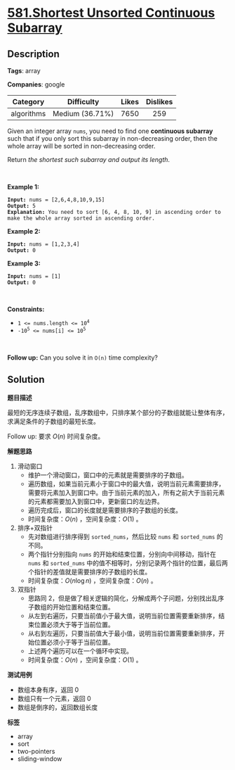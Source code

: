 # [581.Shortest Unsorted Continuous Subarray](https://leetcode.com/problems/shortest-unsorted-continuous-subarray/description/)

## Description

**Tags**: array

**Companies**: google

|  Category  |   Difficulty    | Likes | Dislikes |
| :--------: | :-------------: | :---: | :------: |
| algorithms | Medium (36.71%) | 7650  |   259    |

<p>Given an integer array <code>nums</code>, you need to find one <b>continuous subarray</b> such that if you only sort this subarray in non-decreasing order, then the whole array will be sorted in non-decreasing order.</p>
<p>Return <em>the shortest such subarray and output its length</em>.</p>
<p>&nbsp;</p>
<p><strong class="example">Example 1:</strong></p>
<pre><code><strong>Input:</strong> nums = [2,6,4,8,10,9,15]
<strong>Output:</strong> 5
<strong>Explanation:</strong> You need to sort [6, 4, 8, 10, 9] in ascending order to make the whole array sorted in ascending order.</code></pre>
<p><strong class="example">Example 2:</strong></p>
<pre><code><strong>Input:</strong> nums = [1,2,3,4]
<strong>Output:</strong> 0</code></pre>
<p><strong class="example">Example 3:</strong></p>
<pre><code><strong>Input:</strong> nums = [1]
<strong>Output:</strong> 0</code></pre>
<p>&nbsp;</p>
<p><strong>Constraints:</strong></p>
<ul>
  <li><code>1 &lt;= nums.length &lt;= 10<sup>4</sup></code></li>
  <li><code>-10<sup>5</sup> &lt;= nums[i] &lt;= 10<sup>5</sup></code></li>
</ul>
<p>&nbsp;</p>
<strong>Follow up:</strong> Can you solve it in <code>O(n)</code> time complexity?

## Solution

**题目描述**

最短的无序连续子数组，乱序数组中，只排序某个部分的子数组就能让整体有序，求满足条件的子数组的最短长度。

Follow up: 要求 $O(n)$ 时间复杂度。

**解题思路**

1. 滑动窗口
   - 维护一个滑动窗口，窗口中的元素就是需要排序的子数组。
   - 遍历数组，如果当前元素小于窗口中的最大值，说明当前元素需要排序，需要将元素加入到窗口中。由于当前元素的加入，所有之前大于当前元素的元素都需要加入到窗口中，更新窗口的左边界。
   - 遍历完成后，窗口的长度就是需要排序的子数组的长度。
   - 时间复杂度：$O(n)$ ，空间复杂度：$O(1)$ 。
2. 排序+双指针
   - 先对数组进行排序得到 `sorted_nums`，然后比较 `nums` 和 `sorted_nums` 的不同。
   - 两个指针分别指向 `nums` 的开始和结束位置，分别向中间移动，指针在 `nums` 和 `sorted_nums` 中的值不相等时，分别记录两个指针的位置，最后两个指针的差值就是需要排序的子数组的长度。
   - 时间复杂度：$O(n\log n)$ ，空间复杂度：$O(n)$ 。
3. 双指针
   - 思路同 2，但是做了相关逻辑的简化，分解成两个子问题，分别找出乱序子数组的开始位置和结束位置。
   - 从左到右遍历，只要当前值小于最大值，说明当前位置需要重新排序，结束位置必须大于等于当前位置。
   - 从右到左遍历，只要当前值大于最小值，说明当前位置需要重新排序，开始位置必须小于等于当前位置。
   - 上述两个遍历可以在一个循环中实现。
   - 时间复杂度：$O(n)$ ，空间复杂度：$O(1)$ 。

**测试用例**

- 数组本身有序，返回 0
- 数组只有一个元素，返回 0
- 数组是倒序的，返回数组长度

**标签**

- array
- sort
- two-pointers
- sliding-window
